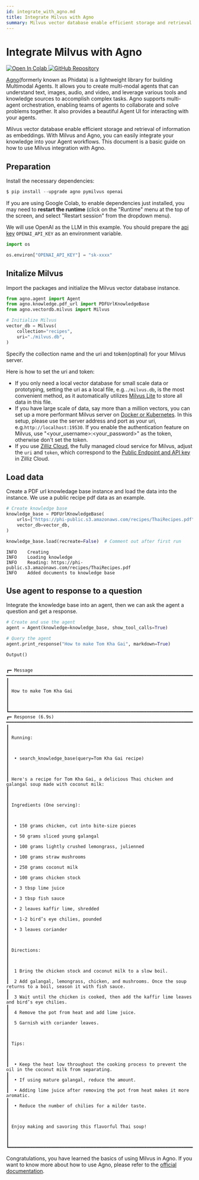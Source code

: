 ```yaml
---
id: integrate_with_agno.md
title: Integrate Milvus with Agno
summary: Milvus vector database enable efficient storage and retrieval of information as embeddings. With Milvus and Agno, you can easily integrate your knowledge into your Agent workflows. This document is a basic guide on how to use Milvus integration with Agno.
---
```


# Integrate Milvus with Agno

<a href="https://colab.research.google.com/github/milvus-io/bootcamp/blob/master/bootcamp/tutorials/integration/integrate_with_phidata.ipynb" target="_parent">
    <img src="https://colab.research.google.com/assets/colab-badge.svg" alt="Open In Colab"/>
</a>
<a href="https://github.com/milvus-io/bootcamp/blob/master/bootcamp/tutorials/integration/integrate_with_phidata.ipynb" target="_blank">
    <img src="https://img.shields.io/badge/View%20on%20GitHub-555555?style=flat&logo=github&logoColor=white" alt="GitHub Repository"/>
</a>

[Agno](https://docs.agno.com/introduction)(formerly known as Phidata) is a lightweight library for building Multimodal Agents. It allows you to create multi-modal agents that can understand text, images, audio, and video, and leverage various tools and knowledge sources to accomplish complex tasks. Agno supports multi-agent orchestration, enabling teams of agents to collaborate and solve problems together. It also provides a beautiful Agent UI for interacting with your agents.

Milvus vector database enable efficient storage and retrieval of information as embeddings. With Milvus and Agno, you can easily integrate your knowledge into your Agent workflows. This document is a basic guide on how to use Milvus integration with Agno.

## Preparation
Install the necessary dependencies:


```python
$ pip install --upgrade agno pymilvus openai
```

<div class="alert note">

If you are using Google Colab, to enable dependencies just installed, you may need to **restart the runtime** (click on the "Runtime" menu at the top of the screen, and select "Restart session" from the dropdown menu).

</div>

We will use OpenAI as the LLM in this example. You should prepare the [api key](https://platform.openai.com/docs/quickstart) `OPENAI_API_KEY` as an environment variable.


```python
import os

os.environ["OPENAI_API_KEY"] = "sk-xxxx"
```

## Initalize Milvus

Import the packages and initialize the Milvus vector database instance.


```python
from agno.agent import Agent
from agno.knowledge.pdf_url import PDFUrlKnowledgeBase
from agno.vectordb.milvus import Milvus

# Initialize Milvus
vector_db = Milvus(
    collection="recipes",
    uri="./milvus.db",
)
```

Specify the collection name and the uri and token(optinal) for your Milvus server.

<div class="alert note">

Here is how to set the uri and token:

- If you only need a local vector database for small scale data or prototyping, setting the uri as a local file, e.g.`./milvus.db`, is the most convenient method, as it automatically utilizes [Milvus Lite](https://milvus.io/docs/milvus_lite.md) to store all data in this file.
- If you have large scale of data, say more than a million vectors, you can set up a more performant Milvus server on [Docker or Kubernetes](https://milvus.io/docs/quickstart.md). In this setup, please use the server address and port as your uri, e.g.`http://localhost:19530`. If you enable the authentication feature on Milvus, use "<your_username>:<your_password>" as the token, otherwise don't set the token.
- If you use [Zilliz Cloud](https://zilliz.com/cloud), the fully managed cloud service for Milvus, adjust the `uri` and `token`, which correspond to the [Public Endpoint and API key](https://docs.zilliz.com/docs/on-zilliz-cloud-console#cluster-details) in Zilliz Cloud.

</div>


## Load data

Create a PDF url knowledage base instance and load the data into the instance. We use a public recipe pdf data as an example.


```python
# Create knowledge base
knowledge_base = PDFUrlKnowledgeBase(
    urls=["https://phi-public.s3.amazonaws.com/recipes/ThaiRecipes.pdf"],
    vector_db=vector_db,
)

knowledge_base.load(recreate=False)  # Comment out after first run
```

    INFO    Creating
    INFO    Loading knowledge  
    INFO    Reading: https://phi-public.s3.amazonaws.com/recipes/ThaiRecipes.pdf       
    INFO    Added documents to knowledge base                                                                             

## Use agent to response to a question
Integrate the knowledge base into an agent, then we can ask the agent a question and get a response.


```python
# Create and use the agent
agent = Agent(knowledge=knowledge_base, show_tool_calls=True)

# Query the agent
agent.print_response("How to make Tom Kha Gai", markdown=True)
```


    Output()


    ┏━ Message ━━━━━━━━━━━━━━━━━━━━━━━━━━━━━━━━━━━━━━━━━━━━━━━━━━━━━━━━━━━━━━━━━━━━━━━━━━━━━━━━━━━━━━━━━━━━━━━━━━━━━━━━━━━━━━━━━━━━━━━━━━━━━━━━━━━━━━━━━━━━━━━━━━━┓
    ┃                                                                                                                                                             ┃
    ┃ How to make Tom Kha Gai                                                                                                                                     ┃
    ┃                                                                                                                                                             ┃
    ┗━━━━━━━━━━━━━━━━━━━━━━━━━━━━━━━━━━━━━━━━━━━━━━━━━━━━━━━━━━━━━━━━━━━━━━━━━━━━━━━━━━━━━━━━━━━━━━━━━━━━━━━━━━━━━━━━━━━━━━━━━━━━━━━━━━━━━━━━━━━━━━━━━━━━━━━━━━━━━┛
    ┏━ Response (6.9s) ━━━━━━━━━━━━━━━━━━━━━━━━━━━━━━━━━━━━━━━━━━━━━━━━━━━━━━━━━━━━━━━━━━━━━━━━━━━━━━━━━━━━━━━━━━━━━━━━━━━━━━━━━━━━━━━━━━━━━━━━━━━━━━━━━━━━━━━━━━━┓
    ┃                                                                                                                                                             ┃
    ┃ Running:                                                                                                                                                    ┃
    ┃                                                                                                                                                             ┃
    ┃  • search_knowledge_base(query=Tom Kha Gai recipe)                                                                                                          ┃
    ┃                                                                                                                                                             ┃
    ┃ Here's a recipe for Tom Kha Gai, a delicious Thai chicken and galangal soup made with coconut milk:                                                         ┃
    ┃                                                                                                                                                             ┃
    ┃ Ingredients (One serving):                                                                                                                                  ┃
    ┃                                                                                                                                                             ┃
    ┃  • 150 grams chicken, cut into bite-size pieces                                                                                                             ┃
    ┃  • 50 grams sliced young galangal                                                                                                                           ┃
    ┃  • 100 grams lightly crushed lemongrass, julienned                                                                                                          ┃
    ┃  • 100 grams straw mushrooms                                                                                                                                ┃
    ┃  • 250 grams coconut milk                                                                                                                                   ┃
    ┃  • 100 grams chicken stock                                                                                                                                  ┃
    ┃  • 3 tbsp lime juice                                                                                                                                        ┃
    ┃  • 3 tbsp fish sauce                                                                                                                                        ┃
    ┃  • 2 leaves kaffir lime, shredded                                                                                                                           ┃
    ┃  • 1-2 bird’s eye chilies, pounded                                                                                                                          ┃
    ┃  • 3 leaves coriander                                                                                                                                       ┃
    ┃                                                                                                                                                             ┃
    ┃ Directions:                                                                                                                                                 ┃
    ┃                                                                                                                                                             ┃
    ┃  1 Bring the chicken stock and coconut milk to a slow boil.                                                                                                 ┃
    ┃  2 Add galangal, lemongrass, chicken, and mushrooms. Once the soup returns to a boil, season it with fish sauce.                                            ┃
    ┃  3 Wait until the chicken is cooked, then add the kaffir lime leaves and bird’s eye chilies.                                                                ┃
    ┃  4 Remove the pot from heat and add lime juice.                                                                                                             ┃
    ┃  5 Garnish with coriander leaves.                                                                                                                           ┃
    ┃                                                                                                                                                             ┃
    ┃ Tips:                                                                                                                                                       ┃
    ┃                                                                                                                                                             ┃
    ┃  • Keep the heat low throughout the cooking process to prevent the oil in the coconut milk from separating.                                                 ┃
    ┃  • If using mature galangal, reduce the amount.                                                                                                             ┃
    ┃  • Adding lime juice after removing the pot from heat makes it more aromatic.                                                                               ┃
    ┃  • Reduce the number of chilies for a milder taste.                                                                                                         ┃
    ┃                                                                                                                                                             ┃
    ┃ Enjoy making and savoring this flavorful Thai soup!                                                                                                         ┃
    ┃                                                                                                                                                             ┃
    ┗━━━━━━━━━━━━━━━━━━━━━━━━━━━━━━━━━━━━━━━━━━━━━━━━━━━━━━━━━━━━━━━━━━━━━━━━━━━━━━━━━━━━━━━━━━━━━━━━━━━━━━━━━━━━━━━━━━━━━━━━━━━━━━━━━━━━━━━━━━━━━━━━━━━━━━━━━━━━━┛

Congratulations, you have learned the basics of using Milvus in Agno. If you want to know more about how to use Agno, please refer to the [official documentation](https://docs.agno.com/introduction).

